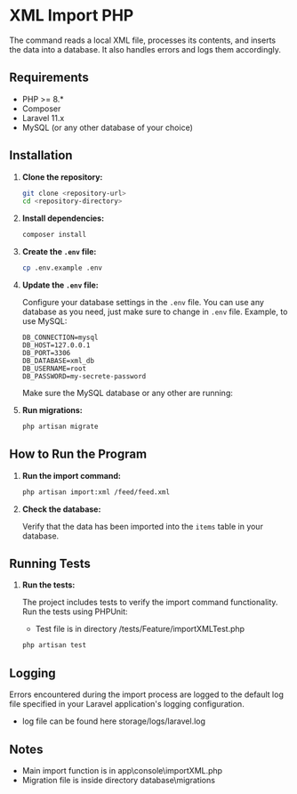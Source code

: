 # XML Import PHP

The command reads a local XML file, processes its contents, and inserts the data into a database. It also handles errors and logs them accordingly.

## Requirements

- PHP >= 8.*
- Composer
- Laravel 11.x
- MySQL (or any other database of your choice)

## Installation

1. **Clone the repository:**

    ```sh
    git clone <repository-url>
    cd <repository-directory>
    ```

2. **Install dependencies:**

    ```sh
    composer install
    ```

3. **Create the `.env` file:**

    ```sh
    cp .env.example .env
    ```

4. **Update the `.env` file:**

    Configure your database settings in the `.env` file. You can use any database as you need, just make sure to change in `.env` file. Example, to use MySQL:

    ```env
    DB_CONNECTION=mysql
    DB_HOST=127.0.0.1
    DB_PORT=3306
    DB_DATABASE=xml_db
    DB_USERNAME=root
    DB_PASSWORD=my-secrete-password
    ```

    Make sure the MySQL database or any other are running:


5. **Run migrations:**

    ```sh
    php artisan migrate
    ```

## How to Run the Program


1. **Run the import command:**

    ```sh
    php artisan import:xml /feed/feed.xml
    ```

2. **Check the database:**

    Verify that the data has been imported into the `items` table in your database.

## Running Tests

1. **Run the tests:**

    The project includes tests to verify the import command functionality. Run the tests using PHPUnit:
    - Test file is in directory /tests/Feature/importXMLTest.php

    ```sh
    php artisan test
    ```

## Logging

Errors encountered during the import process are logged to the default log file specified in your Laravel application's logging configuration.
- log file can be found here storage/logs/laravel.log

## Notes

- Main import function is in app\console\importXML.php
- Migration file is inside directory database\migrations
